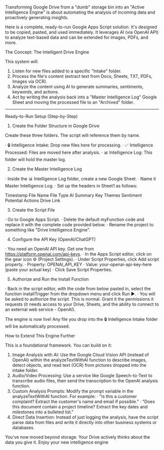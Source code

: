 Transforming Google Drive from a "dumb" storage bin into an "Active Intelligence Engine" is about automating the analysis of incoming data and proactively generating insights.

Here is a complete, ready-to-run Google Apps Script solution. It's designed to be copied, pasted, and used immediately. It leverages AI (via OpenAI API) to analyze text-based data and can be extended for images, PDFs, and more.

The Concept: The Intelligent Drive Engine

This system will:

1. Listen for new files added to a specific "Intake" folder.
2. Process the file's content (extract text from Docs, Sheets, TXT, PDFs, Images via OCR).
3. Analyze the content using AI to generate summaries, sentiments, keywords, and actions.
4. Act by writing the analysis back into a "Master Intelligence Log" Google Sheet and moving the processed file to an "Archived" folder.

---

Ready-to-Run Setup (Step-by-Step)

1. Create the Folder Structure in Google Drive

Create these three folders. The script will reference them by name.

· 🔒 Intelligence Intake: Drop new files here for processing.
· ✅ Intelligence Processed: Files are moved here after analysis.
· 📊 Intelligence Log: This folder will hold the master log.

2. Create the Master Intelligence Log

· Inside the 📊 Intelligence Log folder, create a new Google Sheet.
· Name it Master Intelligence Log.
· Set up the headers in Sheet1 as follows:

Timestamp File Name File Type AI Summary Key Themes Sentiment Potential Actions Drive Link
       

3. Create the Script File

· Go to Google Apps Script.
· Delete the default myFunction code and replace it with the complete code provided below.
· Rename the project to something like "Drive Intelligence Engine".

4. Configure the API Key (OpenAI/ChatGPT)

· You need an OpenAI API key. Get one from https://platform.openai.com/api-keys.
· In the Apps Script editor, click on the gear icon ⚙️ (Project Settings).
· Under Script Properties, click Add script property.
· Property: OPENAI_API_KEY
· Value: your-openai-api-key-here (paste your actual key)
· Click Save Script Properties.

5. Authorize and Run the Install Function

· Back in the script editor, with the code from below pasted in, select the function installTrigger from the dropdown menu and click Run ►.
· You will be asked to authorize the script. This is normal. Grant it the permissions it requests (it needs access to your Drive, Sheets, and the ability to connect to an external web service - OpenAI).

The engine is now live! Any file you drop into the 🔒 Intelligence Intake folder will be automatically processed.

How to Extend This Engine Further

This is a foundational framework. You can build on it:

1. Image Analysis with AI: Use the Google Cloud Vision API (instead of OpenAI) within the analyzeTextWithAI function to describe images, detect objects, and read text (OCR) from pictures dropped into the intake folder.
2. Audio/Video Processing: Use a service like Google Speech-to-Text to transcribe audio files, then send the transcription to the OpenAI analysis function.
3. Custom Analysis Prompts: Modify the prompt variable in the analyzeTextWithAI function. For example:
   · "Is this a customer complaint? Extract the customer's name and email if possible."
   · "Does this document contain a project timeline? Extract the key dates and milestones into a bulleted list."
4. Direct Data Insertion: Instead of just logging the analysis, have the script parse data from files and write it directly into other business systems or databases.

You've now moved beyond storage. Your Drive actively thinks about the data you give it. Enjoy your new intelligence engine
